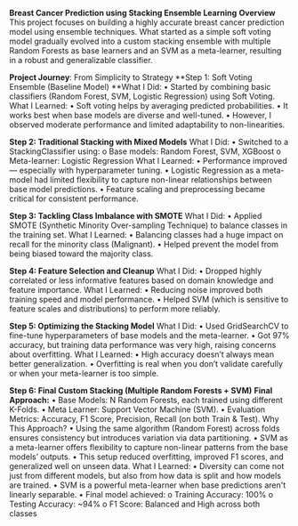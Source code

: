 **Breast Cancer Prediction using Stacking Ensemble Learning**
**Overview**
This project focuses on building a highly accurate breast cancer prediction model using ensemble techniques. What started as a simple soft voting model gradually evolved into a custom stacking ensemble with multiple Random Forests as base learners and an SVM as a meta-learner, resulting in a robust and generalizable classifier.




**Project Journey**: From Simplicity to Strategy
**Step 1: Soft Voting Ensemble (Baseline Model)
**What I Did:
•	Started by combining basic classifiers (Random Forest, SVM, Logistic Regression) using Soft Voting.
What I Learned:
•	Soft voting helps by averaging predicted probabilities.
•	It works best when base models are diverse and well-tuned.
•	However, I observed moderate performance and limited adaptability to non-linearities.

**Step 2: Traditional Stacking with Mixed Models**
What I Did:
•	Switched to a StackingClassifier using:
o	Base models: Random Forest, SVM, XGBoost
o	Meta-learner: Logistic Regression
What I Learned:
•	Performance improved — especially with hyperparameter tuning.
•	Logistic Regression as a meta-model had limited flexibility to capture non-linear relationships between base model predictions.
•	Feature scaling and preprocessing became critical for consistent performance.


**Step 3: Tackling Class Imbalance with SMOTE**
What I Did:
•	Applied SMOTE (Synthetic Minority Over-sampling Technique) to balance classes in the training set.
What I Learned:
•	Balancing classes had a huge impact on recall for the minority class (Malignant).
•	Helped prevent the model from being biased toward the majority class.

**Step 4: Feature Selection and Cleanup**
What I Did:
•	Dropped highly correlated or less informative features based on domain knowledge and feature importance.
What I Learned:
•	Reducing noise improved both training speed and model performance.
•	Helped SVM (which is sensitive to feature scales and distributions) to perform more reliably.

**Step 5: Optimizing the Stacking Model**
What I Did:
•	Used GridSearchCV to fine-tune hyperparameters of base models and the meta-learner.
•	Got 97% accuracy, but training data performance was very high, raising concerns about overfitting.
What I Learned:
•	High accuracy doesn’t always mean better generalization.
•	Overfitting is real when you don’t validate carefully or when your meta-learner is too simple.


**Step 6: Final Custom Stacking (Multiple Random Forests + SVM)**
**Final Approach:**
•	Base Models: N Random Forests, each trained using different K-Folds.
•	Meta Learner: Support Vector Machine (SVM).
•	Evaluation Metrics: Accuracy, F1 Score, Precision, Recall (on both Train & Test).
Why This Approach?
•	Using the same algorithm (Random Forest) across folds ensures consistency but introduces variation via data partitioning.
•	SVM as a meta-learner offers flexibility to capture non-linear patterns from the base models’ outputs.
•	This setup reduced overfitting, improved F1 scores, and generalized well on unseen data.
What I Learned:
•	Diversity can come not just from different models, but also from how data is split and how models are trained.
•	SVM is a powerful meta-learner when base predictions aren't linearly separable.
•	Final model achieved:
o	Training Accuracy: 100%
o	Testing Accuracy: ~94%
o	F1 Score: Balanced and High across both classes

